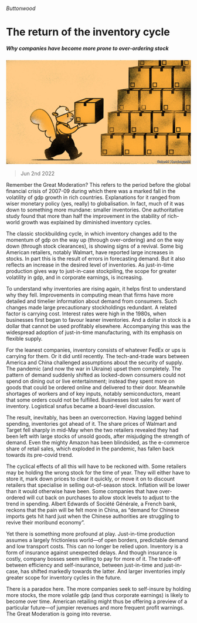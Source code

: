 ###### Buttonwood

# The return of the inventory cycle 

##### Why companies have become more prone to over-ordering stock 

![image](images/20220604_FND003.jpg) 

> Jun 2nd 2022 

Remember the Great Moderation? This refers to the period before the global financial crisis of 2007-09 during which there was a marked fall in the volatility of gdp growth in rich countries. Explanations for it ranged from wiser monetary policy (yes, really) to globalisation. In fact, much of it was down to something more mundane: smaller inventories. One authoritative study found that more than half the improvement in the stability of rich-world growth was explained by diminished inventory cycles.

The classic stockbuilding cycle, in which inventory changes add to the momentum of gdp on the way up (through over-ordering) and on the way down (through stock clearances), is showing signs of a revival. Some big American retailers, notably Walmart, have reported large increases in stocks. In part this is the result of errors in forecasting demand. But it also reflects an increase in the desired level of inventories. As just-in-time production gives way to just-in-case stockpiling, the scope for greater volatility in gdp, and in corporate earnings, is increasing.

To understand why inventories are rising again, it helps first to understand why they fell. Improvements in computing mean that firms have more detailed and timelier information about demand from consumers. Such changes made large precautionary stockholdings redundant. A related factor is carrying cost. Interest rates were high in the 1980s, when businesses first began to favour leaner inventories. And a dollar in stock is a dollar that cannot be used profitably elsewhere. Accompanying this was the widespread adoption of just-in-time manufacturing, with its emphasis on flexible supply.

For the leanest companies, inventory consists of whatever FedEx or ups is carrying for them. Or it did until recently. The tech-and-trade wars between America and China challenged assumptions about the security of supply. The pandemic (and now the war in Ukraine) upset them completely. The pattern of demand suddenly shifted as locked-down consumers could not spend on dining out or live entertainment; instead they spent more on goods that could be ordered online and delivered to their door. Meanwhile shortages of workers and of key inputs, notably semiconductors, meant that some orders could not be fulfilled. Businesses lost sales for want of inventory. Logistical snafus became a board-level discussion.

The result, inevitably, has been an overcorrection. Having lagged behind spending, inventories got ahead of it. The share prices of Walmart and Target fell sharply in mid-May when the two retailers revealed they had been left with large stocks of unsold goods, after misjudging the strength of demand. Even the mighty Amazon has been blindsided, as the e-commerce share of retail sales, which exploded in the pandemic, has fallen back towards its pre-covid trend. 

The cyclical effects of all this will have to be reckoned with. Some retailers may be holding the wrong stock for the time of year. They will either have to store it, mark down prices to clear it quickly, or move it on to discount retailers that specialise in selling out-of-season stock. Inflation will be lower than it would otherwise have been. Some companies that have over-ordered will cut back on purchases to allow stock levels to adjust to the trend in spending. Albert Edwards of Société Générale, a French bank, reckons that the pain will be felt more in China, as “demand for Chinese imports gets hit hard just when the Chinese authorities are struggling to revive their moribund economy”.

Yet there is something more profound at play. Just-in-time production assumes a largely frictionless world—of open borders, predictable demand and low transport costs. This can no longer be relied upon. Inventory is a form of insurance against unexpected delays. And though insurance is costly, company bosses seem willing to pay for more of it. The trade-off between efficiency and self-insurance, between just-in-time and just-in-case, has shifted markedly towards the latter. And larger inventories imply greater scope for inventory cycles in the future.

There is a paradox here. The more companies seek to self-insure by holding more stocks, the more volatile gdp (and thus corporate earnings) is likely to become over time. American retailing might thus be offering a preview of a particular future—of jumpier revenues and more frequent profit warnings. The Great Moderation is going into reverse. 






